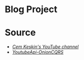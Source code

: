 # Blog Project

# Source

* *[Cem Keskin's YouTube channel](https://www.youtube.com/watch?v=Lpo0avv3g-Q&list=PLrSCwxkucNmxFrrAsGm14Z-5Cu52MKrNr&pp=iAQB)*
* *[YoutubeApi-OnionCQRS](https://github.com/cemkeskin12/BlogSolution)*